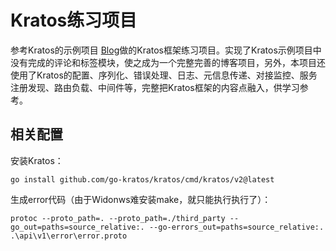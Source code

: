 # Kratos练习项目
参考Kratos的示例项目 [Blog](https://github.com/go-kratos/examples/tree/main/blog)做的Kratos框架练习项目。实现了Kratos示例项目中没有完成的评论和标签模块，使之成为一个完整完善的博客项目，另外，本项目还使用了Kratos的配置、序列化、错误处理、日志、元信息传递、对接监控、服务注册发现、路由负载、中间件等，完整把Kratos框架的内容点融入，供学习参考。

## 相关配置
安装Kratos：
```
go install github.com/go-kratos/kratos/cmd/kratos/v2@latest
```

生成error代码（由于Widonws难安装make，就只能执行执行了）：
```
protoc --proto_path=. --proto_path=./third_party --go_out=paths=source_relative:. --go-errors_out=paths=source_relative:. .\api\v1\error\error.proto
```
